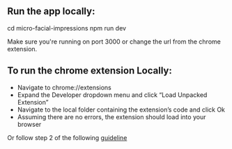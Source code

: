 
## Run the app locally:
cd micro-facial-impressions
npm run dev

Make sure you're running on port 3000 or change the url from the chrome extension.

## To run the chrome extension Locally:
- Navigate to chrome://extensions
- Expand the Developer dropdown menu and click “Load Unpacked Extension”
- Navigate to the local folder containing the extension’s code and click Ok
- Assuming there are no errors, the extension should load into your browser

Or follow step 2 of the following [guideline](https://support.google.com/chrome/a/answer/2714278?hl=en&ref_topic=4412375)